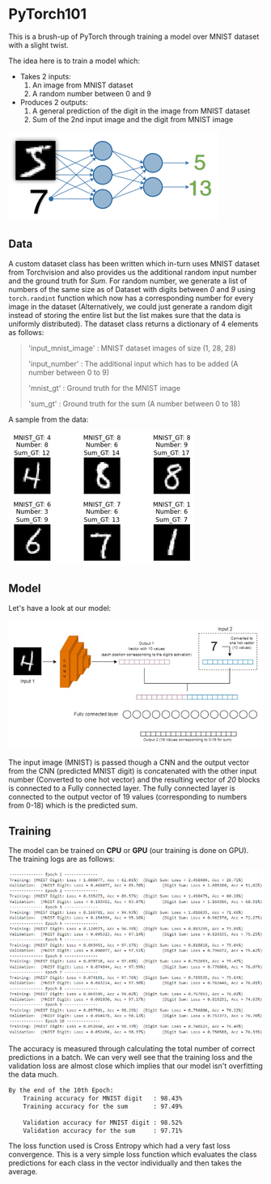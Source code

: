 # PyTorch101

This is a brush-up of PyTorch through training a model over MNIST dataset with a slight twist.

The idea here is to train a model which:

- Takes 2 inputs:
  1. An image from MNIST dataset
  2. A random number between 0 and 9
- Produces 2 outputs:
  1. A general prediction of the digit in the image from MNIST dataset
  2. Sum of the 2nd input image and the digit from MNIST image

<img src="./readme_data/requirement.png" style="zoom:50%;" />



## Data

A custom dataset class has been written which in-turn uses MNIST dataset from Torchvision and also provides us the additional random input number and the ground truth for *Sum*. For random number, we generate a list of numbers of the same size as of Dataset with digits between *0* and *9* using ```torch.randint``` function which now has a corresponding number for every image in the dataset (Alternatively, we could just generate a random digit instead of storing the entire list but the list makes sure that the data is uniformly distributed). The dataset class returns a dictionary of 4 elements as follows:

> 'input_mnist_image' : MNIST dataset images of size (1, 28, 28)
>
> 'input_number' : The additional input which has to be added (A number between 0 to 9)
>
> 'mnist_gt' : Ground truth for the MNIST image
>
> 'sum_gt' : Ground truth for the sum (A number between 0 to 18)

A sample from the data:

![](./readme_data/data.png)

## Model

Let's have a look at our model:

![model](./readme_data/model.jpg)

The input image (MNIST) is passed though a CNN and the output vector from the CNN (predicted MNIST digit) is concatenated with the other input number (Converted to one hot vector) and the resulting vector of *20* blocks is connected to a Fully connected layer. The fully connected layer is connected to the output vector of 19 values (corresponding to numbers from 0-18) which is the predicted sum.



## Training

The model can be trained on **CPU** or **GPU** (our training is done on GPU). The training logs are as follows:

![training_logs](./readme_data/training_logs.png)

The accuracy is measured through calculating the total number of correct predictions in a batch. We can very well see that the training loss and the validation loss are almost close which implies that our model isn't overfitting the data much.

```
By the end of the 10th Epoch:
	Training accuracy for MNIST digit	: 98.43%
	Training accuracy for the sum	 	: 97.49%
	
	Validation accuracy for MNIST digit	: 98.52%
	Validation accuracy for the sum	 	: 97.71%
```

The loss function used is Cross Entropy which had a very fast loss convergence. This is a very simple loss function which evaluates the class predictions for each class in the vector individually and then takes the average.



